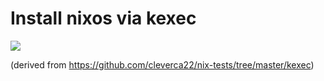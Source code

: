 # Install nixos via kexec

![](https://github.com/MarcFontaine/nixinstall-kexec/workflows/build-nix-install-script/badge.svg)

(derived from https://github.com/cleverca22/nix-tests/tree/master/kexec)